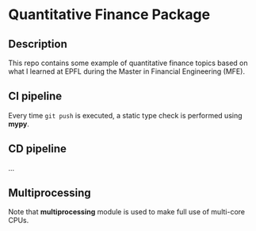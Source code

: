 # Quantitative Finance Package


## Description

This repo contains some example of quantitative finance topics based on what I learned at EPFL during the Master in Financial Engineering (MFE).


## CI pipeline

Every time `git push` is executed, a static type check is performed using **mypy**.


## CD pipeline

...


## Multiprocessing

Note that **multiprocessing** module is used to make full use of multi-core CPUs.
